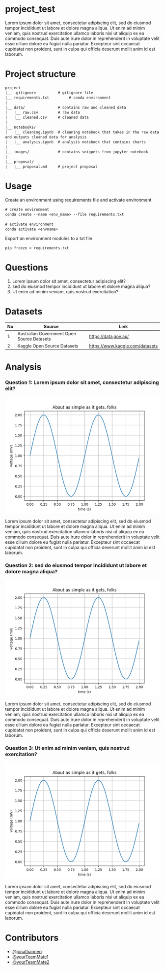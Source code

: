 # project_test

Lorem ipsum dolor sit amet, consectetur adipiscing elit, sed do eiusmod tempor incididunt ut labore et dolore magna aliqua. Ut enim ad minim veniam, quis nostrud exercitation ullamco laboris nisi ut aliquip ex ea commodo consequat. Duis aute irure dolor in reprehenderit in voluptate velit esse cillum dolore eu fugiat nulla pariatur. Excepteur sint occaecat cupidatat non proident, sunt in culpa qui officia deserunt mollit anim id est laborum.

# Project structure
```
project 
|__ .gitignore          # gitignore file
|__ requirements.txt         # conda environment
| 
|__ data/               # contains raw and cleaned data
|   |__ raw.csv         # raw data
|   |__ cleaned.csv     # cleaned data
|
|__ notebooks/
|   |__ cleaning.ipynb  # cleaning notebook that takes in the raw data and outputs cleaned data for analysis
|   |__ analysis.ipynb  # analysis notebook that contains charts 
|
|__ images/             # contains snippets from jupyter notebook
|
|__ proposal/
|   |__ proposal.md     # project proposal 

```

# Usage

Create an environment using requirements file and activate environment 
```
# create environment 
conda create --name <env_name> --file requirements.txt

# activate environment
conda activate <envname>
```

Export an environment modules to a txt file
```
pip freeze > requirements.txt
```

# Questions 

1. Lorem ipsum dolor sit amet, consectetur adipiscing elit? 
2. sed do eiusmod tempor incididunt ut labore et dolore magna aliqua? 
3. Ut enim ad minim veniam, quis nostrud exercitation? 


# Datasets 

|No|Source|Link|
|-|-|-|
|1|Australian Government Open Source Datasets|https://data.gov.au/|
|2|Kaggle Open Source Datasets|https://www.kaggle.com/datasets|


# Analysis

### Question 1: Lorem ipsum dolor sit amet, consectetur adipiscing elit? 

![chart](images/matplotlib.png)

Lorem ipsum dolor sit amet, consectetur adipiscing elit, sed do eiusmod tempor incididunt ut labore et dolore magna aliqua. Ut enim ad minim veniam, quis nostrud exercitation ullamco laboris nisi ut aliquip ex ea commodo consequat. Duis aute irure dolor in reprehenderit in voluptate velit esse cillum dolore eu fugiat nulla pariatur. Excepteur sint occaecat cupidatat non proident, sunt in culpa qui officia deserunt mollit anim id est laborum.

### Question 2: sed do eiusmod tempor incididunt ut labore et dolore magna aliqua? 

![chart](images/matplotlib.png)

Lorem ipsum dolor sit amet, consectetur adipiscing elit, sed do eiusmod tempor incididunt ut labore et dolore magna aliqua. Ut enim ad minim veniam, quis nostrud exercitation ullamco laboris nisi ut aliquip ex ea commodo consequat. Duis aute irure dolor in reprehenderit in voluptate velit esse cillum dolore eu fugiat nulla pariatur. Excepteur sint occaecat cupidatat non proident, sunt in culpa qui officia deserunt mollit anim id est laborum.

### Question 3: Ut enim ad minim veniam, quis nostrud exercitation? 

![chart](images/matplotlib.png)

Lorem ipsum dolor sit amet, consectetur adipiscing elit, sed do eiusmod tempor incididunt ut labore et dolore magna aliqua. Ut enim ad minim veniam, quis nostrud exercitation ullamco laboris nisi ut aliquip ex ea commodo consequat. Duis aute irure dolor in reprehenderit in voluptate velit esse cillum dolore eu fugiat nulla pariatur. Excepteur sint occaecat cupidatat non proident, sunt in culpa qui officia deserunt mollit anim id est laborum.

# Contributors
- [@jonathanneo](https://github.com/jonathanneo)
- [@yourTeamMate1](https://github.com)
- [@yourTeamMate2](https://github.com)